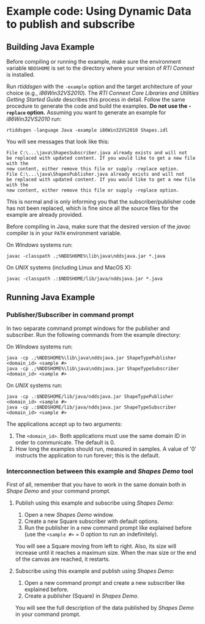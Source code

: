 # Example code: Using Dynamic Data to publish and subscribe

## Building Java Example
Before compiling or running the example, make sure the environment variable
`NDDSHOME` is set to the directory where your version of *RTI Connext* is
installed.

Run *rtiddsgen* with the `-example` option and the target architecture of your
choice (e.g., *i86Win32VS2010*). The *RTI Connext Core Libraries and Utilities
Getting Started Guide* describes this process in detail. Follow the same
procedure to generate the code and build the examples. **Do not use the
`-replace` option.** Assuming you want to generate an example for
*i86Win32VS2010* run:
```
rtiddsgen -language Java -example i86Win32VS2010 Shapes.idl
```

You will see messages that look like this:
```
File C:\...\java\ShapesSubscriber.java already exists and will not
be replaced with updated content. If you would like to get a new file with the
new content, either remove this file or supply -replace option.
File C:\...\java\ShapesPublisher.java already exists and will not
be replaced with updated content. If you would like to get a new file with the
new content, either remove this file or supply -replace option.
```

This is normal and is only informing you that the subscriber/publisher code has
not been replaced, which is fine since all the source files for the example are
already provided.

Before compiling in Java, make sure that the desired version of the *javac*
compiler is in your `PATH` environment variable.

On *Windows* systems run:
```
javac -classpath .;%NDDSHOME%\lib\java\nddsjava.jar *.java
```

On *UNIX* systems (including Linux and MacOS X):
```
javac -classpath .:$NDDSHOME/lib/java/nddsjava.jar *.java
```

## Running Java Example
### Publisher/Subscriber in command prompt
In two separate command prompt windows for the publisher and subscriber.
Run the following commands from the example directory:

On *Windows* systems run:
```
java -cp .;%NDDSHOME%\lib\java\nddsjava.jar ShapeTypePublisher <domain_id> <sample #>
java -cp .;%NDDSHOME%\lib\java\nddsjava.jar ShapeTypeSubscriber <domain_id> <sample #>
```

On *UNIX* systems run:
```
java -cp .:$NDDSHOME/lib/java/nddsjava.jar ShapeTypePublisher <domain_id> <sample #>
java -cp .:$NDDSHOME/lib/java/nddsjava.jar ShapeTypeSubscriber <domain_id> <sample #>
```

The applications accept up to two arguments:

1. The `<domain_id>`. Both applications must use the same domain ID in order
to communicate. The default is 0.
2. How long the examples should run, measured in samples. A value of '0'
instructs the application to run forever; this is the default.

### Interconnection between this example and *Shapes Demo* tool
First of all, remember that you have to work in the same domain both in
*Shape Demo* and your command prompt.

1. Publish using this example and subscribe using *Shapes Demo*:
    1. Open a new *Shapes Demo* window.
    2. Create a new Square subscriber with default options.
    3. Run the publisher in a new command prompt like explained before (use the
    `<sample #>` = 0 option to run an indefinitely).

    You will see a Square moving from left to right. Also, its size will
    increase until it reaches a maximum size. When the max size or the end of
    the canvas are reached, it restarts.

2. Subscribe using this example and publish using *Shapes Demo*:
    1. Open a new command prompt and create a new subscriber like explained
    before.
    2. Create a publisher (Square) in *Shapes Demo*.

    You will see the full description of the data published by *Shapes Demo* in
    your command prompt.
